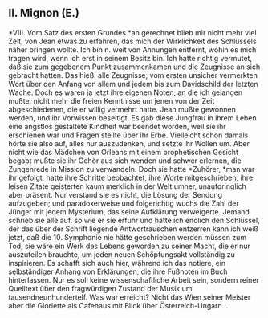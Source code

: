 ## II. Mignon (E.)
*VIII. Vom Satz des ersten Grundes *an gerechnet blieb mir nicht mehr viel Zeit, von Jean etwas zu erfahren, das mich der Wirklichkeit des Schlüssels näher bringen wollte. Ich bin n. weit von Ahnungen entfernt, wohin es mich tragen wird, wenn ich erst in seinem Besitz bin. Ich hatte richtig vermutet, daß sie zum gegebenem Punkt zusammenkamen und die Zeugnisse an sich gebracht hatten. Das hieß: alle Zeugnisse; vom ersten unsicher vermerkten Wort über den Anfang von allem und jedem bis zum Davidschild der letzten Wache. Doch es waren ja jetzt ihre eigenen Noten, an die ich gelangen mußte, nicht mehr die freien Kenntnisse um jenen von der Zeit abgeschiedenen, die er willig vermehrt hatte. Jean mußte gewonnen werden, und ihr Vorwissen beseitigt. Es gab diese Jungfrau in ihrem Leben eine angstlos gestaltete Kindheit war beendet worden, weil sie ihr erschienen war und Fragen stellte über ihr Erbe. Vielleicht schon damals hörte sie also auf, alles nur auszudenken, und setzte ihr Wollen um. Aber nicht wie das Mädchen von Orleans mit einem prophetischen Gesicht begabt mußte sie ihr Gehör aus sich wenden und schwer erlernen, die Zungenrede in Mission zu verwandeln. Doch sie hatte *Zuhörer, *man war ihr gefolgt, hatte ihre Schritte beobachtet, ihre Worte mitgeschrieben, ihre leisen Zitate geisterten kaum merklich in der Welt umher, unaufdringlich aber präsent. Nur verstand sie es nicht, die Lösung der Sendung aufzugeben; und paradoxerweise und folgerichtig wuchs die Zahl der Jünger mit jedem Mysterium, das seine Aufklärung verweigerte. Jemand schrieb sie alle auf, so wie er sie erfuhr und hätte ich endlich den Schlüssel, der das über der Schrift liegende Antwortrauschen entzerren kann ich weiß jetzt, daß die 10. Symphonie nie hätte geschrieben werden müssen zum Tod, sie wäre ein Werk des Lebens geworden zu seiner Macht, die er nur auszuteilen brauchte, um jeden neuen Schöpfungsakt vollständig zu inspirieren. Es schafft sich auch hier, während ich das notiere, ein selbständiger Anhang von Erklärungen, die ihre Fußnoten im Buch hinterlassen. Nur es soll keine wissenschaftliche Arbeit sein, sondern reiner Quelltext über den fragwürdigen Zustand der Musik um tausendneunhundertelf. Was war erreicht? Nicht das Wien seiner Meister aber die Gloriette als Cafehaus mit Blick über Österreich-Ungarn...    
